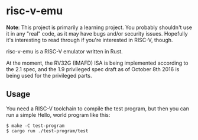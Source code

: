 # risc-v-emu

**Note**: This project is primarily a learning project. You probably shouldn't
use it in any "real" code, as it may have bugs and/or security issues. Hopefully
it's interesting to read through if you're interested in RISC-V, though.

risc-v-emu is a RISC-V emulator written in Rust.

At the moment, the RV32G (IMAFD) ISA is being implemented according to the 2.1
spec, and the 1.9 privileged spec draft as of October 8th 2016 is being used for
the privileged parts.

## Usage

You need a RISC-V toolchain to compile the test program, but then you can run a
simple Hello, world program like this:

    $ make -C test-program
    $ cargo run ./test-program/test
